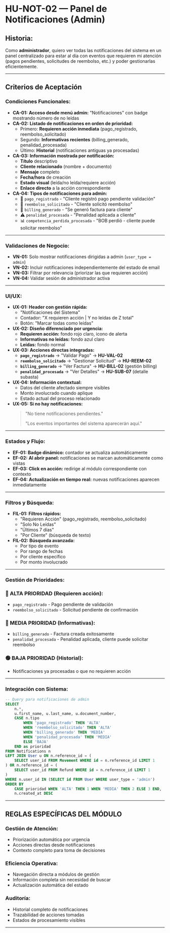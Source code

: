 # HU-NOT-02 — Panel de Notificaciones (Admin)

## **Historia:**

Como **administrador**, quiero ver todas las notificaciones del sistema en un panel centralizado para estar al día con eventos que requieren mi atención (pagos pendientes, solicitudes de reembolso, etc.) y poder gestionarlas eficientemente.

---

## **Criterios de Aceptación**

### **Condiciones Funcionales:**

- **CA-01:** **Acceso desde menú admin:** "Notificaciones" con badge mostrando número de no leídas
- **CA-02:** **Listado de notificaciones en orden de prioridad:**
    - Primero: **Requieren acción inmediata** (pago_registrado, reembolso_solicitado)
    - Segundo: **Informativas recientes** (billing_generado, penalidad_procesada)
    - Último: **Historial** (notificaciones antiguas ya procesadas)
- **CA-03:** **Información mostrada por notificación:**
    - **Título** descriptivo
    - **Cliente relacionado** (nombre + documento)
    - **Mensaje** completo
    - **Fecha/hora** de creación
    - **Estado visual** (leída/no leída/requiere acción)
    - **Enlace directo** a la acción correspondiente
- **CA-04:** **Tipos de notificaciones para admin:**
    - 📩 `pago_registrado` - "Cliente registró pago pendiente validación"
    - 💸 `reembolso_solicitado` - "Cliente solicitó reembolso"
    - 📄 `billing_generado` - "Se generó factura para cliente"
    - ⚠️ `penalidad_procesada` - "Penalidad aplicada a cliente"
    - 📊 `competencia_perdida_procesada` - "BOB perdió - cliente puede solicitar reembolso"

---

### **Validaciones de Negocio:**

- **VN-01:** Solo mostrar notificaciones dirigidas a admin (`user_type = admin`)
- **VN-02:** Incluir notificaciones independientemente del estado de email
- **VN-03:** Filtrar por relevancia (priorizar las que requieren acción)
- **VN-04:** Validar sesión de administrador activa

---

### **UI/UX:**

- **UX-01:** **Header con gestión rápida:**
    - "Notificaciones del Sistema"
    - Contador: "X requieren acción | Y no leídas de Z total"
    - Botón: "Marcar todas como leídas"
- **UX-02:** **Diseño diferenciado por urgencia:**
    - **Requieren acción:** fondo rojo claro, icono de alerta
    - **Informativas no leídas:** fondo azul claro
    - **Leídas:** fondo normal
- **UX-03:** **Acciones directas integradas:**
    - **`pago_registrado`** → "Validar Pago" → **HU-VAL-02**
    - **`reembolso_solicitado`** → "Gestionar Solicitud" → **HU-REEM-02**  
    - **`billing_generado`** → "Ver Factura" → **HU-BILL-02** (gestión billing)
    - **`penalidad_procesada`** → "Ver Detalles" → **HU-SUB-07** (detalle subasta)
- **UX-04:** **Información contextual:**
    - Datos del cliente afectado siempre visibles
    - Monto involucrado cuando aplique
    - Estado actual del proceso relacionado
- **UX-05:** **Si no hay notificaciones:**
    > "No tiene notificaciones pendientes."
    > 
    > "Los eventos importantes del sistema aparecerán aquí."

---

### **Estados y Flujo:**

- **EF-01:** **Badge dinámico:** contador se actualiza automáticamente
- **EF-02:** **Al abrir panel:** notificaciones se marcan automáticamente como vistas
- **EF-03:** **Click en acción:** redirige al módulo correspondiente con contexto
- **EF-04:** **Actualización en tiempo real:** nuevas notificaciones aparecen inmediatamente

---

### **Filtros y Búsqueda:**

- **FIL-01:** **Filtros rápidos:**
    - "Requieren Acción" (pago_registrado, reembolso_solicitado)
    - "Solo No Leídas"
    - "Últimos 7 días"
    - "Por Cliente" (búsqueda de texto)
- **FIL-02:** **Búsqueda avanzada:**
    - Por tipo de evento
    - Por rango de fechas
    - Por cliente específico
    - Por monto involucrado

---

### **Gestión de Prioridades:**

### **🔴 ALTA PRIORIDAD (Requieren acción):**
- `pago_registrado` - Pago pendiente de validación
- `reembolso_solicitado` - Solicitud pendiente de confirmación

### **🔵 MEDIA PRIORIDAD (Informativas):**
- `billing_generado` - Factura creada exitosamente
- `penalidad_procesada` - Penalidad aplicada, cliente puede solicitar reembolso

### **🟢 BAJA PRIORIDAD (Historial):**
- Notificaciones ya procesadas o que no requieren acción

---

### **Integración con Sistema:**

```sql
-- Query para notificaciones de admin
SELECT 
    n.*,
    u.first_name, u.last_name, u.document_number,
    CASE n.tipo
        WHEN 'pago_registrado' THEN 'ALTA'
        WHEN 'reembolso_solicitado' THEN 'ALTA'
        WHEN 'billing_generado' THEN 'MEDIA'
        WHEN 'penalidad_procesada' THEN 'MEDIA'
        ELSE 'BAJA'
    END as prioridad
FROM Notifications n
LEFT JOIN User u ON n.reference_id = (
    SELECT user_id FROM Movement WHERE id = n.reference_id LIMIT 1
) OR n.reference_id = (
    SELECT user_id FROM Refund WHERE id = n.reference_id LIMIT 1
)
WHERE n.user_id IN (SELECT id FROM User WHERE user_type = 'admin')
ORDER BY 
    CASE prioridad WHEN 'ALTA' THEN 1 WHEN 'MEDIA' THEN 2 ELSE 3 END,
    n.created_at DESC
```

---

## **REGLAS ESPECÍFICAS DEL MÓDULO**

### **Gestión de Atención:**
- Priorización automática por urgencia
- Acciones directas desde notificaciones
- Contexto completo para toma de decisiones

### **Eficiencia Operativa:**
- Navegación directa a módulos de gestión
- Información completa sin necesidad de buscar
- Actualización automática del estado

### **Auditoría:**
- Historial completo de notificaciones
- Trazabilidad de acciones tomadas
- Estados de procesamiento visibles

---